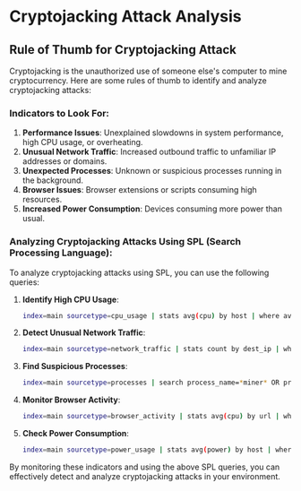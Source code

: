 # Cryptojacking Attack Analysis

## Rule of Thumb for Cryptojacking Attack

Cryptojacking is the unauthorized use of someone else's computer to mine cryptocurrency. Here are some rules of thumb to identify and analyze cryptojacking attacks:

### Indicators to Look For:
1. **Performance Issues**: Unexplained slowdowns in system performance, high CPU usage, or overheating.
2. **Unusual Network Traffic**: Increased outbound traffic to unfamiliar IP addresses or domains.
3. **Unexpected Processes**: Unknown or suspicious processes running in the background.
4. **Browser Issues**: Browser extensions or scripts consuming high resources.
5. **Increased Power Consumption**: Devices consuming more power than usual.

### Analyzing Cryptojacking Attacks Using SPL (Search Processing Language):

To analyze cryptojacking attacks using SPL, you can use the following queries:

1. **Identify High CPU Usage**:
    ```bash
    index=main sourcetype=cpu_usage | stats avg(cpu) by host | where avg(cpu) > 80
    ```

2. **Detect Unusual Network Traffic**:
    ```bash
    index=main sourcetype=network_traffic | stats count by dest_ip | where count > 1000
    ```

3. **Find Suspicious Processes**:
    ```bash
    index=main sourcetype=processes | search process_name=*miner* OR process_name=*cryptonight* | stats count by host, process_name
    ```

4. **Monitor Browser Activity**:
    ```bash
    index=main sourcetype=browser_activity | stats avg(cpu) by url | where avg(cpu) > 50
    ```

5. **Check Power Consumption**:
    ```bash
    index=main sourcetype=power_usage | stats avg(power) by host | where avg(power) > threshold_value
    ```

By monitoring these indicators and using the above SPL queries, you can effectively detect and analyze cryptojacking attacks in your environment.